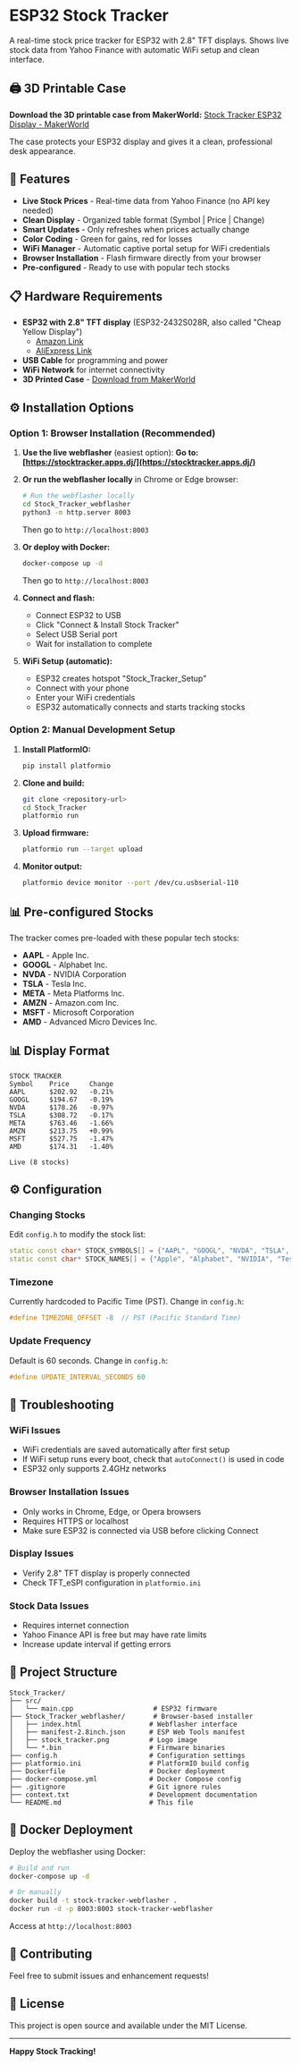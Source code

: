 # ESP32 Stock Tracker

A real-time stock price tracker for ESP32 with 2.8" TFT displays. Shows live stock data from Yahoo Finance with automatic WiFi setup and clean interface.

## 🖨️ 3D Printable Case

**Download the 3D printable case from MakerWorld:**
[Stock Tracker ESP32 Display - MakerWorld](https://makerworld.com/en/models/1683317-stock-tracker-esp32-display#profileId-1783519)

The case protects your ESP32 display and gives it a clean, professional desk appearance.

## 🚀 Features

- **Live Stock Prices** - Real-time data from Yahoo Finance (no API key needed)
- **Clean Display** - Organized table format (Symbol | Price | Change)
- **Smart Updates** - Only refreshes when prices actually change
- **Color Coding** - Green for gains, red for losses
- **WiFi Manager** - Automatic captive portal setup for WiFi credentials
- **Browser Installation** - Flash firmware directly from your browser
- **Pre-configured** - Ready to use with popular tech stocks

## 📋 Hardware Requirements

- **ESP32 with 2.8" TFT display** (ESP32-2432S028R, also called "Cheap Yellow Display")
  - [Amazon Link](https://www.amazon.com/s?k=ESP32-2432S028R)
  - [AliExpress Link](https://www.aliexpress.com/w/wholesale-ESP32-2432S028R.html)
- **USB Cable** for programming and power
- **WiFi Network** for internet connectivity
- **3D Printed Case** - [Download from MakerWorld](https://makerworld.com/en/models/1683317-stock-tracker-esp32-display#profileId-1783519)

## ⚙️ Installation Options

### Option 1: Browser Installation (Recommended)

1. **Use the live webflasher** (easiest option):
   **Go to: [https://stocktracker.apps.dj/](https://stocktracker.apps.dj/)**

2. **Or run the webflasher locally** in Chrome or Edge browser:
   ```bash
   # Run the webflasher locally
   cd Stock_Tracker_webflasher
   python3 -m http.server 8003
   ```
   Then go to `http://localhost:8003`

3. **Or deploy with Docker:**
   ```bash
   docker-compose up -d
   ```
   Then go to `http://localhost:8003`

4. **Connect and flash:**
   - Connect ESP32 to USB
   - Click "Connect & Install Stock Tracker"
   - Select USB Serial port
   - Wait for installation to complete

5. **WiFi Setup (automatic):**
   - ESP32 creates hotspot "Stock_Tracker_Setup"
   - Connect with your phone
   - Enter your WiFi credentials
   - ESP32 automatically connects and starts tracking stocks

### Option 2: Manual Development Setup

1. **Install PlatformIO:**
   ```bash
   pip install platformio
   ```

2. **Clone and build:**
   ```bash
   git clone <repository-url>
   cd Stock_Tracker
   platformio run
   ```

3. **Upload firmware:**
   ```bash
   platformio run --target upload
   ```

4. **Monitor output:**
   ```bash
   platformio device monitor --port /dev/cu.usbserial-110
   ```

## 📊 Pre-configured Stocks

The tracker comes pre-loaded with these popular tech stocks:
- **AAPL** - Apple Inc.
- **GOOGL** - Alphabet Inc.
- **NVDA** - NVIDIA Corporation
- **TSLA** - Tesla Inc.
- **META** - Meta Platforms Inc.
- **AMZN** - Amazon.com Inc.
- **MSFT** - Microsoft Corporation
- **AMD** - Advanced Micro Devices Inc.

## 📊 Display Format

```
STOCK TRACKER
Symbol    Price     Change
AAPL      $202.92   -0.21%
GOOGL     $194.67   -0.19%
NVDA      $178.26   -0.97%
TSLA      $308.72   -0.17%
META      $763.46   -1.66%
AMZN      $213.75   +0.99%
MSFT      $527.75   -1.47%
AMD       $174.31   -1.40%

Live (8 stocks)
```

## ⚙️ Configuration

### Changing Stocks
Edit `config.h` to modify the stock list:
```cpp
static const char* STOCK_SYMBOLS[] = {"AAPL", "GOOGL", "NVDA", "TSLA", "META", "AMZN", "MSFT", "AMD"};
static const char* STOCK_NAMES[] = {"Apple", "Alphabet", "NVIDIA", "Tesla", "Meta", "Amazon", "Microsoft", "AMD"};
```

### Timezone
Currently hardcoded to Pacific Time (PST). Change in `config.h`:
```cpp
#define TIMEZONE_OFFSET -8  // PST (Pacific Standard Time)
```

### Update Frequency
Default is 60 seconds. Change in `config.h`:
```cpp
#define UPDATE_INTERVAL_SECONDS 60
```

## 🔧 Troubleshooting

### WiFi Issues
- WiFi credentials are saved automatically after first setup
- If WiFi setup runs every boot, check that `autoConnect()` is used in code
- ESP32 only supports 2.4GHz networks

### Browser Installation Issues
- Only works in Chrome, Edge, or Opera browsers
- Requires HTTPS or localhost
- Make sure ESP32 is connected via USB before clicking Connect

### Display Issues
- Verify 2.8" TFT display is properly connected
- Check TFT_eSPI configuration in `platformio.ini`

### Stock Data Issues
- Requires internet connection
- Yahoo Finance API is free but may have rate limits
- Increase update interval if getting errors

## 📁 Project Structure

```
Stock_Tracker/
├── src/
│   └── main.cpp                    # ESP32 firmware
├── Stock_Tracker_webflasher/       # Browser-based installer
│   ├── index.html                 # Webflasher interface
│   ├── manifest-2.8inch.json      # ESP Web Tools manifest
│   ├── stock_tracker.png          # Logo image
│   └── *.bin                      # Firmware binaries
├── config.h                       # Configuration settings
├── platformio.ini                 # PlatformIO build config
├── Dockerfile                     # Docker deployment
├── docker-compose.yml             # Docker Compose config
├── .gitignore                     # Git ignore rules
├── context.txt                    # Development documentation
└── README.md                      # This file
```

## 🐳 Docker Deployment

Deploy the webflasher using Docker:

```bash
# Build and run
docker-compose up -d

# Or manually
docker build -t stock-tracker-webflasher .
docker run -d -p 8003:8003 stock-tracker-webflasher
```

Access at `http://localhost:8003`

## 🤝 Contributing

Feel free to submit issues and enhancement requests!

## 📄 License

This project is open source and available under the MIT License.

---

**Happy Stock Tracking!**